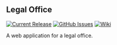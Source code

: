 ## Legal Office

[![Current Release](https://img.shields.io/badge/release-latest-green.svg)](https://github.com/DPBandA/legal-office/releases/latest)
[![GitHub Issues](https://img.shields.io/github/issues/dpbanda/legal-office.svg)](https://github.com/dpbanda/legal-office/issues)
[![Wiki](https://img.shields.io/badge/documentation-wiki-green.svg)](https://github.com/DPBandA/legal-office/wiki)

A web application for a legal office.
